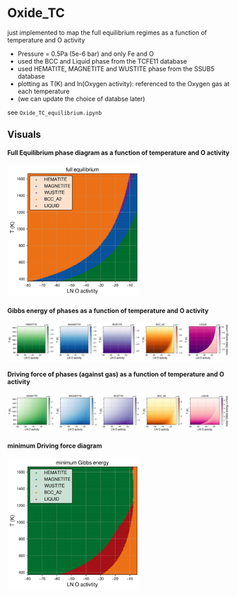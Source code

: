 # Oxide_TC

just implemented to map the full equilibrium regimes as a function of temperature and O activity

- Pressure = 0.5Pa (5e-6 bar) and only Fe and O
- used the BCC and Liquid phase from the TCFE11 database
- used HEMATITE, MAGNETITE and WUSTITE phase from the SSUB5 database
- plotting as T(K) and ln(Oxygen activity): referenced to the Oxygen gas at each temperature
- (we can update the choice of databse later)

see `Oxide_TC_equilibrium.ipynb`

## Visuals

#### Full Equilibrium phase diagram as a function of temperature and O activity

<img src="Oxide_TC_FullEquil.png" width="300"/>
  
#### Gibbs energy of phases as a function of temperature and O activity

![Oxide_TC_Gm_phases](Oxide_TC_Gm_phases.png)

<!-- #### minimum Gibbs energy diagram

<img src="Oxide_TC_Gmin.png" width="300"/> -->

#### Driving force of phases (against gas) as a function of temperature and O activity

![Oxide_TC_dgm_phases](Oxide_TC_dgm_phases.png)

#### minimum Driving force diagram

<img src="Oxide_TC_DGMmin.png" width="300"/>
